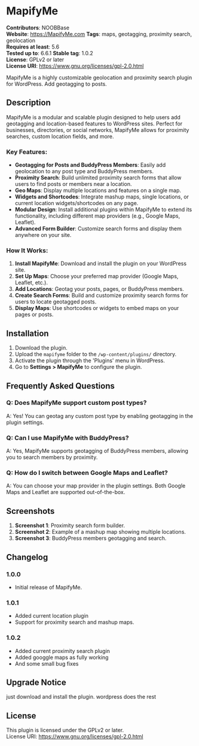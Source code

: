 # MapifyMe

**Contributors**: NOOBBase  
**Website**: https://MapifyMe.com
**Tags**: maps, geotagging, proximity search, geolocation  
**Requires at least**: 5.6  
**Tested up to**: 6.6.1
**Stable tag**: 1.0.2  
**License**: GPLv2 or later  
**License URI**: https://www.gnu.org/licenses/gpl-2.0.html

MapifyMe is a highly customizable geolocation and proximity search plugin for WordPress. Add geotagging to posts.

## Description

MapifyMe is a modular and scalable plugin designed to help users add geotagging and location-based features to WordPress sites. Perfect for businesses, directories, or social networks, MapifyMe allows for proximity searches, custom location fields, and more.

### Key Features:

- **Geotagging for Posts and BuddyPress Members**: Easily add geolocation to any post type and BuddyPress members.
- **Proximity Search**: Build unlimited proximity search forms that allow users to find posts or members near a location.
- **Geo Maps**: Display multiple locations and features on a single map.
- **Widgets and Shortcodes**: Integrate mashup maps, single locations, or current location widgets/shortcodes on any page.
- **Modular Design**: Install additional plugins within MapifyMe to extend its functionality, including different map providers (e.g., Google Maps, Leaflet).
- **Advanced Form Builder**: Customize search forms and display them anywhere on your site.

### How It Works:

1. **Install MapifyMe**: Download and install the plugin on your WordPress site.
2. **Set Up Maps**: Choose your preferred map provider (Google Maps, Leaflet, etc.).
3. **Add Locations**: Geotag your posts, pages, or BuddyPress members.
4. **Create Search Forms**: Build and customize proximity search forms for users to locate geotagged posts.
5. **Display Maps**: Use shortcodes or widgets to embed maps on your pages or posts.

## Installation

1. Download the plugin.
2. Upload the `mapifyme` folder to the `/wp-content/plugins/` directory.
3. Activate the plugin through the 'Plugins' menu in WordPress.
4. Go to **Settings > MapifyMe** to configure the plugin.

## Frequently Asked Questions

### Q: Does MapifyMe support custom post types?

A: Yes! You can geotag any custom post type by enabling geotagging in the plugin settings.

### Q: Can I use MapifyMe with BuddyPress?

A: Yes, MapifyMe supports geotagging of BuddyPress members, allowing you to search members by proximity.

### Q: How do I switch between Google Maps and Leaflet?

A: You can choose your map provider in the plugin settings. Both Google Maps and Leaflet are supported out-of-the-box.

## Screenshots

1. **Screenshot 1**: Proximity search form builder.
2. **Screenshot 2**: Example of a mashup map showing multiple locations.
3. **Screenshot 3**: BuddyPress members geotagging and search.

## Changelog

### 1.0.0

- Initial release of MapifyMe.

### 1.0.1

- Added current location plugin
- Support for proximity search and mashup maps.

### 1.0.2

- Added current proximity search plugin
- Added googgle maps as fully working
- And some small bug fixes

## Upgrade Notice

just download and install the plugin. wordpress does the rest

## License

This plugin is licensed under the GPLv2 or later.  
License URI: https://www.gnu.org/licenses/gpl-2.0.html
